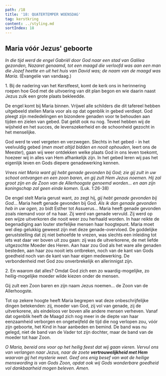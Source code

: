 ```yaml
---
path: /18
title: '18: QUATERTEMPER WOENSDAG'
tag: kerstkring
content: ../styling.md
sortIndex: 18
---
```


## Maria vóór Jezus' geboorte

_In die tijd werd de engel Gabriël door God naar een stad van Galilea gezonden, Nazaret genaamd, tot een maagd die verloofd was aan een man die Jozef heette en uit het huis van David was; de naam van de maagd was Maria._ (Evangelie van vandaag.)

1\. Bij de nadering van het Kerstfeest, komt de kerk ons in herinnering roepen hoe God met de uitvoering van dit plan begon en wie daarin naast Jezus zulk een grote plaats bekleedde.

De engel komt bij Maria binnen. Vrijwel alle schilders die dit tafereel hebben uitgebeeld stellen Maria voor als op dat ogenblik in gebed verdiept. God pleegt zijn mededelingen en bizondere genaden voor te behouden aan tijden en zielen van gebed. Dat geldt ook nu nog. Teveel hebben wij de wijsheid en het succes, de levenszekerheid en de schoonheid gezocht in het menselijke.

God werd te veel vergeten en verzwegen. Slechts in het gebed - in het veelvuldig gebed (_men
moet altijd bidden en nooit ophouden_, leert ons de Meester), gaan wij weer ontdekken welke plaats God in ons leven toekomt, hoezeer wij in alles van Hem afhankelijk zijn. In het gebed leren wij pas het eigenlijk leven en Gods diepere genadewerking kennen.

_Vrees niet Maria want gij hebt genade gevonden bij God; zie gij zult in uw schoot ontvangen en een zoon baren, en gij zult Hem Jezus noemen. Hij zal groot zijn en de Zoon van de Allerhoogste genoemd worden... en aan zijn koningschap zal geen einde komen._ (Luk. 1:26-38)

De engel stelt Maria gerust want, zo zegt hij, _gij hebt genade gevonden bij God_... Maria heeft genade gevonden bij God. _Als ik dan genade gevonden heb in uw ogen,_ zo bidt Esther tot Assuerus... Maria heeft genade gevonden zoals niemand voor of na haar. Zij werd van genade vervuld. Zij werd op een wijze uitverkoren die nooit weer zou herhaald worden. In haar reikte de begenadiging aan louter sterfelijke mensen haar hoogtepunt. Maria moet wel diep gelukkig geweest zijn met deze genade-overvloed. De goddelijke geruststelling dat zij niet behoefde te vrezen, was slechts een inleiding tot iets wat daar ver boven uit zou gaan: zij was de uitverkorene, de met liefde uitgezochte Moeder des Heren. Aan haar zou God als het ware alle genaden besteden, aan haar zou nooit iets ontbreken, noch van de kant van Gods goedheid noch van de kant van haar eigen medewerking. De verbondenheid met God zou onverbrekelijk en allerinnigst zijn.

2\. En waarom dat alles? Omdat God zich een zo waardig-mogelijke, zo heilig-mogelijke moeder wilde kiezen onder de mensen.

Gij zult een Zoon baren en zijn naam Jezus noemen... de Zoon van de Allerhoogste.

Tot op zekere hoogte heeft Maria begrepen wat deze onbeschrijfelijke dingen betekenden: zij, moeder van God, zij vol van genade, zij de uitverkorene, als eindeloos ver boven alle andere mensen verheven. Vanaf dat ogenblik heeft de Maagd zich nog meer in de diepte van haar eenzaamheid verborgen en ongetwijfeld de tijd die nog verlopen zou, vóór zijn geboorte, het Kind in haar aanbeden en bemind. De band was nu gelegd, niet de band van de Vader tot zijn dochter, maar de band van de moeder tot haar Zoon.

_O Maria, bereid ons voor op het heilig feest dat wij gaan vieren. Vervul ons van verlangen naar Jezus, naar de zoete __vertrouwelijkheid met Hem__ waarvan gij het mysterie weet. Geef ons enig besef van wat de heilige menswording is van Gods Zoon, opdat ook wij Gods wonderbare goedheid vol dankbaarheid mogen beleven. Amen._
